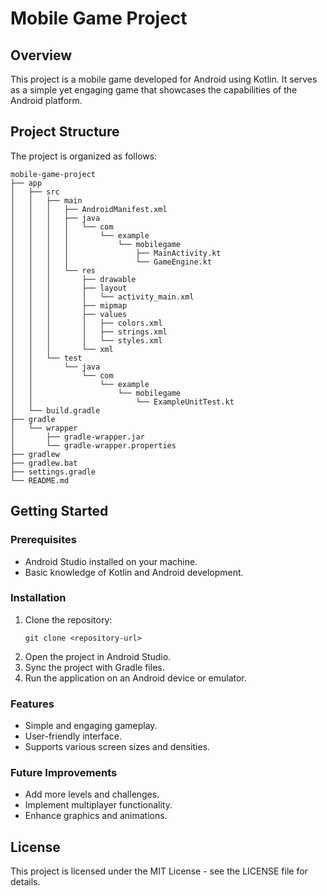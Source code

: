 # Mobile Game Project

## Overview
This project is a mobile game developed for Android using Kotlin. It serves as a simple yet engaging game that showcases the capabilities of the Android platform.

## Project Structure
The project is organized as follows:

```
mobile-game-project
├── app
│   ├── src
│   │   ├── main
│   │   │   ├── AndroidManifest.xml
│   │   │   ├── java
│   │   │   │   └── com
│   │   │   │       └── example
│   │   │   │           └── mobilegame
│   │   │   │               ├── MainActivity.kt
│   │   │   │               └── GameEngine.kt
│   │   │   └── res
│   │   │       ├── drawable
│   │   │       ├── layout
│   │   │       │   └── activity_main.xml
│   │   │       ├── mipmap
│   │   │       ├── values
│   │   │       │   ├── colors.xml
│   │   │       │   ├── strings.xml
│   │   │       │   └── styles.xml
│   │   │       └── xml
│   │   └── test
│   │       └── java
│   │           └── com
│   │               └── example
│   │                   └── mobilegame
│   │                       └── ExampleUnitTest.kt
│   └── build.gradle
├── gradle
│   └── wrapper
│       ├── gradle-wrapper.jar
│       └── gradle-wrapper.properties
├── gradlew
├── gradlew.bat
├── settings.gradle
└── README.md
```

## Getting Started

### Prerequisites
- Android Studio installed on your machine.
- Basic knowledge of Kotlin and Android development.

### Installation
1. Clone the repository:
   ```
   git clone <repository-url>
   ```
2. Open the project in Android Studio.
3. Sync the project with Gradle files.
4. Run the application on an Android device or emulator.

### Features
- Simple and engaging gameplay.
- User-friendly interface.
- Supports various screen sizes and densities.

### Future Improvements
- Add more levels and challenges.
- Implement multiplayer functionality.
- Enhance graphics and animations.

## License
This project is licensed under the MIT License - see the LICENSE file for details.